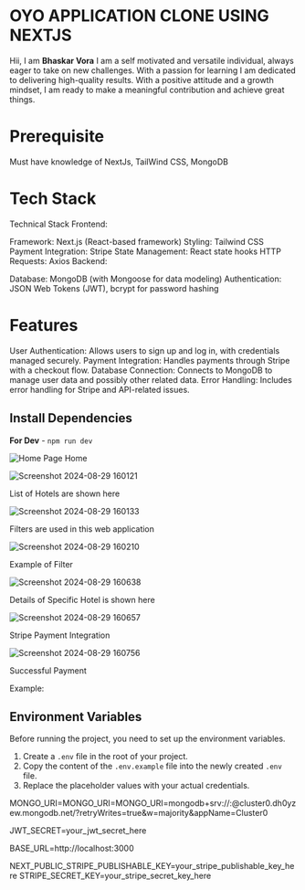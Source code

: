 


# OYO APPLICATION CLONE USING NEXTJS

Hii, I am **Bhaskar Vora** 
I am a self motivated and versatile individual, always eager to take on new challenges. With a passion for learning I am dedicated to delivering high-quality results. With a positive attitude and a growth mindset, I am ready to make a meaningful contribution and achieve great things.


# Prerequisite

Must have knowledge of NextJs, TailWind CSS, MongoDB

# Tech Stack

Technical Stack
Frontend:

Framework: Next.js (React-based framework)
Styling: Tailwind CSS
Payment Integration: Stripe
State Management: React state hooks
HTTP Requests: Axios
Backend:

Database: MongoDB (with Mongoose for data modeling)
Authentication: JSON Web Tokens (JWT), bcrypt for password hashing


# Features
User Authentication: Allows users to sign up and log in, with credentials managed securely.
Payment Integration: Handles payments through Stripe with a checkout flow.
Database Connection: Connects to MongoDB to manage user data and possibly other related data.
Error Handling: Includes error handling for Stripe and API-related issues.



## Install Dependencies

**For Dev** - `npm run dev`  




![Home Page](https://github.com/user-attachments/assets/3d5ee668-1bb6-4f9c-ba0a-2636cf749332)
Home 


![Screenshot 2024-08-29 160121](https://github.com/user-attachments/assets/fc44bd4d-29cd-4f68-bb4a-95d4d9d7f499)

List of Hotels are shown here

![Screenshot 2024-08-29 160133](https://github.com/user-attachments/assets/6386bc9c-7dc5-4de1-8be9-1efe945d73c6)

Filters are used in this web application

![Screenshot 2024-08-29 160210](https://github.com/user-attachments/assets/2989e3b0-0d89-4ca7-ad83-43a0de4f3ef5)

Example of Filter

![Screenshot 2024-08-29 160638](https://github.com/user-attachments/assets/b967d36f-afbd-4eab-9624-1d2fbcd079e8)

Details of Specific Hotel is shown here

![Screenshot 2024-08-29 160657](https://github.com/user-attachments/assets/ba82e568-1cb5-4057-a412-0d2a57f5b035)

Stripe Payment Integration

![Screenshot 2024-08-29 160756](https://github.com/user-attachments/assets/7fcca996-e423-435e-b922-b8241679941e)

Successful Payment 





Example:

## Environment Variables

Before running the project, you need to set up the environment variables. 

1. Create a `.env` file in the root of your project.
2. Copy the content of the `.env.example` file into the newly created `.env` file.
3. Replace the placeholder values with your actual credentials.

MONGO_URI=MONGO_URI=MONGO_URI=mongodb+srv://<username>:<password>@cluster0.dh0yzew.mongodb.net/?retryWrites=true&w=majority&appName=Cluster0


JWT_SECRET=your_jwt_secret_here

BASE_URL=http://localhost:3000

NEXT_PUBLIC_STRIPE_PUBLISHABLE_KEY=your_stripe_publishable_key_here
STRIPE_SECRET_KEY=your_stripe_secret_key_here
